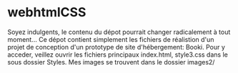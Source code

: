 # webhtmlCSS
Soyez indulgents, le contenu du dépot pourrait changer radicalement à tout moment...
Ce dépot contient simplement les fichiers de réalistion d'un projet de conception d'un prototype de site d'hébergement: Booki. 
Pour y acceder, veillez ouvrir les fichiers principaux index.html, style3.css dans le sous dossier Styles. Mes images se trouvent dans le dossier images2/

